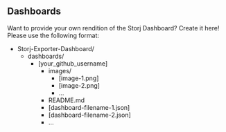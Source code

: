 
## Dashboards

Want to provide your own rendition of the Storj Dashboard? Create it here! Please use the following format:
* Storj-Exporter-Dashboard/
    * dashboards/
        * [your_github_username]
            * images/
                * [image-1.png]
                * [image-2.png]
                * ...
            * README.md
            * [dashboard-filename-1.json]
            * [dashboard-filename-2.json]
            * ...